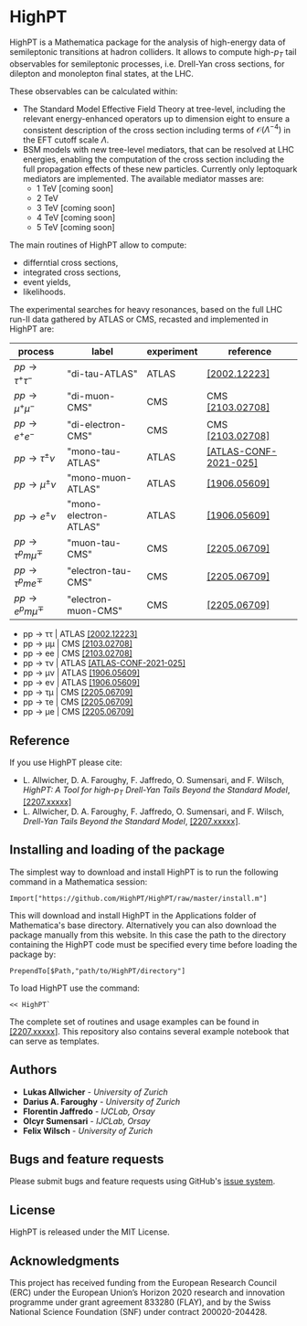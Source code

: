 # HighPT

HighPT is a Mathematica package for the analysis of high-energy data of semileptonic transitions at hadron colliders. It allows to compute high-$p_T$ tail observables for semileptonic processes, i.e. Drell-Yan cross sections, for dilepton and monolepton final states, at the LHC. 

These observables can be calculated within:
* The Standard Model Effective Field Theory at tree-level, including the relevant energy-enhanced operators up to dimension eight to ensure a consistent description of the cross section including terms of $\mathcal{O}(\Lambda^{−4})$ in the EFT cutoff scale $\Lambda$.
* BSM models with new tree-level mediators, that can be resolved at LHC energies, enabling the computation of the cross section including the full propagation effects of these new particles. Currently only leptoquark mediators are implemented. The available mediator masses are:
    * 1 TeV \[coming soon\]
    * 2 TeV
    * 3 TeV \[coming soon\]
    * 4 TeV \[coming soon\]
    * 5 TeV \[coming soon\]

The main routines of HighPT allow to compute:
* differntial cross sections,
* integrated cross sections,
* event yields,
* likelihoods.

The experimental searches for heavy resonances, based on the full LHC run-II data gathered by ATLAS or CMS, recasted and implemented in HighPT are:

| process | label | experiment | reference |
| ------- | ------| ---------- | --------- |
| $pp\to\tau^+\tau^-$ | \"di-tau-ATLAS\" | ATLAS | [\[2002.12223\]](http://arxiv.org/abs/2002.12223) |
| $pp\to\mu^+\mu^-$ | \"di-muon-CMS\" | CMS | CMS [\[2103.02708\]](http://arxiv.org/abs/2103.02708) |
| $pp\to e^+ e^-$ | \"di-electron-CMS\" | CMS | CMS [\[2103.02708\]](http://arxiv.org/abs/2103.02708) |
| $pp\to\tau^\pm\nu$ | \"mono-tau-ATLAS\" | ATLAS | [\[ATLAS-CONF-2021-025\]](https://cds.cern.ch/record/2773301/) |
| $pp\to\mu^\pm\nu$ | \"mono-muon-ATLAS\" | ATLAS | [\[1906.05609\]](http://arxiv.org/abs/1906.05609) |
| $pp\to e^\pm\nu$ | \"mono-electron-ATLAS\" | ATLAS | [\[1906.05609\]](http://arxiv.org/abs/1906.05609) |
| $pp\to\tau^pm\mu^\mp$ | \"muon-tau-CMS\" | CMS | [\[2205.06709\]](http://arxiv.org/abs/2205.06709) |
| $pp\to\tau^pm e^\mp$ | \"electron-tau-CMS\" | CMS | [\[2205.06709\]](http://arxiv.org/abs/2205.06709) |
| $pp\to e^pm\mu^\mp$ | \"electron-muon-CMS\" | CMS | [\[2205.06709\]](http://arxiv.org/abs/2205.06709) |

* pp → ττ | ATLAS [\[2002.12223\]](http://arxiv.org/abs/2002.12223)
* pp → μμ | CMS [\[2103.02708\]](http://arxiv.org/abs/2103.02708)
* pp → ee | CMS [\[2103.02708\]](http://arxiv.org/abs/2103.02708)
* pp → τν | ATLAS [\[ATLAS-CONF-2021-025\]](https://cds.cern.ch/record/2773301/)
* pp → μν | ATLAS [\[1906.05609\]](http://arxiv.org/abs/1906.05609)
* pp → eν | ATLAS [\[1906.05609\]](http://arxiv.org/abs/1906.05609)
* pp → τμ | CMS [\[2205.06709\]](http://arxiv.org/abs/2205.06709)
* pp → τe | CMS [\[2205.06709\]](http://arxiv.org/abs/2205.06709)
* pp → μe | CMS [\[2205.06709\]](http://arxiv.org/abs/2205.06709)

## Reference

If you use HighPT please cite: 
* L. Allwicher, D. A. Faroughy, F. Jaffredo, O. Sumensari, and F. Wilsch, *HighPT: A Tool for high-*$p_T$ *Drell-Yan Tails Beyond the Standard Model*, [\[2207.xxxxx\]](https://arxiv.org/abs/2207.xxxxx)
* L. Allwicher, D. A. Faroughy, F. Jaffredo, O. Sumensari, and F. Wilsch, *Drell-Yan Tails Beyond the Standard Model*, [\[2207.xxxxx\]](https://arxiv.org/abs/2207.xxxxx).

## Installing and loading of the package

The simplest way to download and install HighPT is to run the following command in a Mathematica session:

```
Import["https://github.com/HighPT/HighPT/raw/master/install.m"]
```

This will download and install HighPT in the Applications folder of Mathematica's base directory. 
Alternatively you can also download the package manually from this website. In this case the path to the directory containing the HighPT code must be specified every time before loading the package by:
```
PrependTo[$Path,"path/to/HighPT/directory"]
```

To load HighPT use the command:

```
<< HighPT`
```

The complete set of routines and usage examples can be found in [\[2207.xxxxx\]](https://arxiv.org/abs/2207.xxxxx). This repository also contains several example notebook that can serve as templates.

## Authors

* **Lukas Allwicher** - *University of Zurich*
* **Darius A. Faroughy** - *University of Zurich*
* **Florentin Jaffredo** - *IJCLab, Orsay*
* **Olcyr Sumensari** - *IJCLab, Orsay*
* **Felix Wilsch** - *University of Zurich*

## Bugs and feature requests

Please submit bugs and feature requests using GitHub's [issue system](https://github.com/HighPT/HighPT/issues).

## License

HighPT is released under the MIT License.


## Acknowledgments

This project has received funding from the European Research Council (ERC) under the European Union’s Horizon 2020 research and innovation programme under grant agreement 833280 (FLAY), and by the Swiss National Science Foundation (SNF) under contract 200020-204428.
